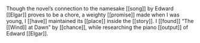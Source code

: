 Though the novel’s connection to the namesake [[song]] by Edward [[Elgar]] proves to be a chore, a weighty [[promise]] made when I was young, I [[have]] maintained its [[place]] inside the [[story]]. I [[found]] “The [[Wind]] at Dawn” by [[chance]], while researching the piano [[output]] of Edward [[Elgar]]. 